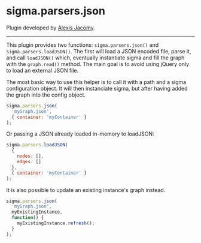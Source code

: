 sigma.parsers.json
==================

Plugin developed by [Alexis Jacomy](https://github.com/jacomyal).

---

This plugin provides two functions: `sigma.parsers.json()` and `sigma.parsers.loadJSON()`. The first will load a JSON encoded file, parse it, and call `loadJSON()` which, eventually instantiate sigma and fill the graph with the `graph.read()` method. The main goal is to avoid using jQuery only to load an external JSON file.

The most basic way to use this helper is to call it with a path and a sigma configuration object. It will then instanciate sigma, but after having added the graph into the config object.

````javascript
sigma.parsers.json(
  'myGraph.json',
  { container: 'myContainer' }
);
````

Or passing a JSON already loaded in-memory to loadJSON:

````javascript
sigma.parsers.loadJSON(
  {
    nodes: [],
    edges: []
  },
  { container: 'myContainer' }
);
````


It is also possible to update an existing instance's graph instead.

````javascript
sigma.parsers.json(
  'myGraph.json',
  myExistingInstance,
  function() {
    myExistingInstance.refresh();
  }
);
````
